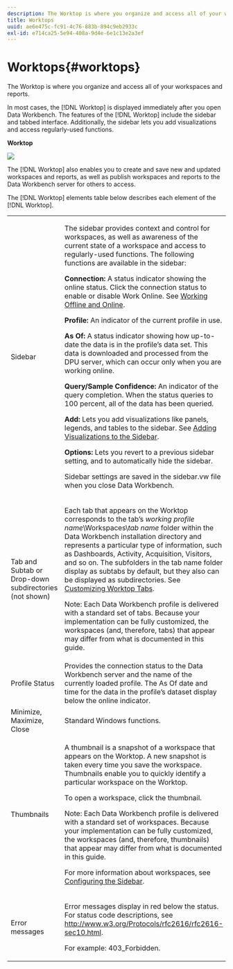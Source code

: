 ```yaml
---
description: The Worktop is where you organize and access all of your workspaces and reports.
title: Worktops
uuid: ae6e475c-fc91-4c76-883b-894c9eb2933c
exl-id: e714ca25-5e94-408a-9d4e-6e1c13e2a3ef
---
```

# Worktops{#worktops}

The Worktop is where you organize and access all of your workspaces and reports.

In most cases, the [!DNL Worktop] is displayed immediately after you open Data Workbench. The features of the [!DNL Worktop] include the sidebar and tabbed interface. Additionally, the sidebar lets you add visualizations and access regularly-used functions.

**Worktop**

![](assets/client-wktp.png)

The [!DNL Worktop] also enables you to create and save new and updated workspaces and reports, as well as publish workspaces and reports to the Data Workbench server for others to access.

The [!DNL Worktop] elements table below describes each element of the [!DNL Worktop].

<table id="table_CB1DBB7DE8E2450A8C57601531BBD689"> 
 <tbody> 
  <tr> 
   <td colname="col1"> Sidebar </td> 
   <td colname="col2"> <p>The sidebar provides context and control for workspaces, as well as awareness of the current state of a workspace and access to regularly-used functions. The following functions are available in the sidebar: </p> <p> <b>Connection:</b> A status indicator showing the online status. Click the connection status to enable or disable <span class="wintitle"> Work Online</span>. See <a href="../../home/c-get-started/c-off-on.md#concept-cef8758ede044b18b3558376c5eb9f54"> Working Offline and Online</a>. </p> <p> <b>Profile:</b> An indicator of the current profile in use. </p> <p> <b>As Of: </b>A status indicator showing how up-to-date the data is in the profile’s data set. This data is downloaded and processed from the DPU server, which can occur only when you are working online. </p> <p> <b>Query/Sample Confidence:</b> An indicator of the query completion. When the status queries to 100 percent, all of the data has been queried. </p> <p> <b>Add:</b> Lets you add visualizations like panels, legends, and tables to the sidebar. See <a href="../../home/c-get-started/c-config-sidebar.md#section-666f70a405db4f8d8eaffa567ffcac06"> Adding Visualizations to the Sidebar</a>. </p> <p> <b>Options:</b> Lets you revert to a previous sidebar setting, and to automatically hide the sidebar. </p> <p>Sidebar settings are saved in the <span class="filepath"> sidebar.vw</span> file when you close Data Workbench. </p> </td> 
  </tr> 
  <tr> 
   <td colname="col1"> <p>Tab and Subtab or Drop-down subdirectories (not shown) </p> </td> 
   <td colname="col2"> <p>Each tab that appears on the <span class="wintitle"> Worktop</span> corresponds to the tab’s <i>working profile name</i>\Workspaces\<i>tab name</i> folder within the Data Workbench installation directory and represents a particular type of information, such as Dashboards, Activity, Acquisition, Visitors, and so on. The subfolders in the tab name folder display as subtabs by default, but they also can be displayed as subdirectories. See <a href="../../home/c-get-started/c-intf-anlys-ftrs/c-cstm-wktp-tabs/c-cstm-wktp-tabs.md#concept-0f1e6061b03949199326dc6df71a52bc"> Customizing Worktop Tabs</a>. </p> <p> <p>Note:  Each Data Workbench profile is delivered with a standard set of tabs. Because your implementation can be fully customized, the workspaces (and, therefore, tabs) that appear may differ from what is documented in this guide. </p> </p> </td> 
  </tr> 
  <tr> 
   <td colname="col1"> Profile Status </td> 
   <td colname="col2"> Provides the connection status to the Data Workbench server and the name of the currently loaded profile. The As Of date and time for the data in the profile’s dataset display below the online indicator. </td> 
  </tr> 
  <tr> 
   <td colname="col1"> Minimize, Maximize, Close </td> 
   <td colname="col2"> Standard Windows functions. </td> 
  </tr> 
  <tr> 
   <td colname="col1"> Thumbnails </td> 
   <td colname="col2"> <p>A thumbnail is a snapshot of a workspace that appears on the <span class="wintitle"> Worktop</span>. A new snapshot is taken every time you save the workspace. Thumbnails enable you to quickly identify a particular workspace on the <span class="wintitle"> Worktop</span>. </p> <p>To open a workspace, click the thumbnail. </p> <p> <p>Note:  Each Data Workbench profile is delivered with a standard set of workspaces. Because your implementation can be fully customized, the workspaces (and, therefore, thumbnails) that appear may differ from what is documented in this guide. </p> </p> <p>For more information about workspaces, see <a href="../../home/c-get-started/c-config-sidebar.md#concept-41db771b302e43018e5a9daa40b397e6"> Configuring the Sidebar</a>. </p> </td> 
  </tr> 
  <tr> 
   <td colname="col1"> Error messages </td> 
   <td colname="col2"> <p>Error messages display in red below the status. For status code descriptions, see <a href="http://www.w3.org/Protocols/rfc2616/rfc2616-sec10.html" format="http" scope="external"> http://www.w3.org/Protocols/rfc2616/rfc2616-sec10.html</a>. </p> <p>For example: 403_Forbidden. </p> </td> 
  </tr> 
 </tbody> 
</table>
